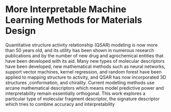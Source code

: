 # More Interpretable Machine Learning Methods for Materials Design
Quantitative structure activity relationship (QSAR) modeling is now more than 50 years old, and its utility has been shown in numerous research publications and by the number of new drug and agrochemical entities that have been developed with its aid. Many new types of molecular descriptors have been developed, new mathematical methods such as neural networks, support vector machines, kernel regression, and random forest have been applied to mapping structure to activity, and QSAR has now incorporated 3D structures ,conformation, and chirality. Current modelling methods use arcane mathematical descriptors which means model predictive power and interpretability remain essentially orthogonal. This work explores a particular type of molecular fragment descriptor, the signature descriptor which tries to combine accuracy and interpretability
